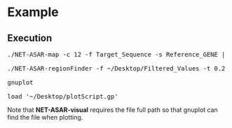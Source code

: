 # Example

## Execution

<pre>./NET-ASAR-map -c 12 -f Target_Sequence -s Reference_GENE | ./goose-filter -d 10 -w 200 -1 > ~/Desktop/Filtered_Values

./NET-ASAR-regionFinder -f ~/Desktop/Filtered_Values -t 0.2 | ./NET-ASAR-visual -f ~/Desktop/Filtered_Values -t 0.2

gnuplot

load '~/Desktop/plotScript.gp'</pre>


Note that **NET-ASAR-visual** requires the file full path so that gnuplot can find the file when plotting.

